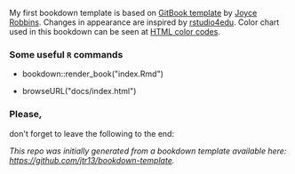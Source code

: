 My first bookdown template is based on [GitBook template](https://github.com/jtr13/bookdown-template) by [Joyce Robbins](https://github.com/jtr13). Changes in appearance are inspired by [rstudio4edu](https://rstudio4edu.github.io/rstudio4edu-book/index.html). Color chart used in this bookdown can be seen at [HTML color codes](https://htmlcolorcodes.com/color-chart/material-design-color-chart/).

### Some useful `R` commands

- bookdown::render_book("index.Rmd")

- browseURL("docs/index.html")

### Please,

don't forget to leave the following to the end:

*This repo was initially generated from a bookdown template available here: https://github.com/jtr13/bookdown-template.*